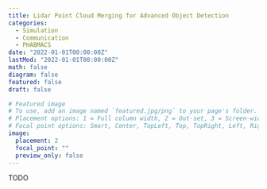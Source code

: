 ```yaml
---
title: Lidar Point Cloud Merging for Advanced Object Detection 
categories:
  - Simulation
  - Communication
  - PHABMACS
date: "2022-01-01T00:00:00Z"
lastMod: "2022-01-01T00:00:00Z"
math: false
diagram: false
featured: false
draft: false

# Featured image
# To use, add an image named `featured.jpg/png` to your page's folder.
# Placement options: 1 = Full column width, 2 = Out-set, 3 = Screen-width
# Focal point options: Smart, Center, TopLeft, Top, TopRight, Left, Right, BottomLeft, Bottom, BottomRight
image:
  placement: 2
  focal_point: ""
  preview_only: false
---
```


TODO
